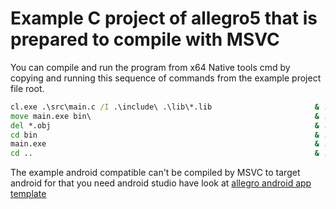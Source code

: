 # Example C project of allegro5 that is prepared to compile with MSVC

You can compile and run the program from x64 Native tools cmd by copying and running this sequence of commands from the example project file root.
```bat
cl.exe .\src\main.c /I .\include\ .\lib\*.lib                       & :: Compiles the src/main.c with includes from include/ and all .lib from lib/ 
move main.exe bin\                                                  & :: Moves the main.exe to bin/main.exe the main.exe must be in bin/ because all the .dll that are there but if you installed allegro for mingw and the .dll's are in the PATH then you can run the main.exe from whereever you want 
del *.obj                                                           & :: Deletes all .obj
cd bin                                                              & :: goes to the bin/ directory
main.exe                                                            & :: Executes main.exe
cd ..                                                               & :: You are back to the directory root
```
The example android compatible can't be compiled by MSVC to target android for that you need android studio have look at [allegro android app template](https://github.com/jezura777/liballeg-android-app-template)



